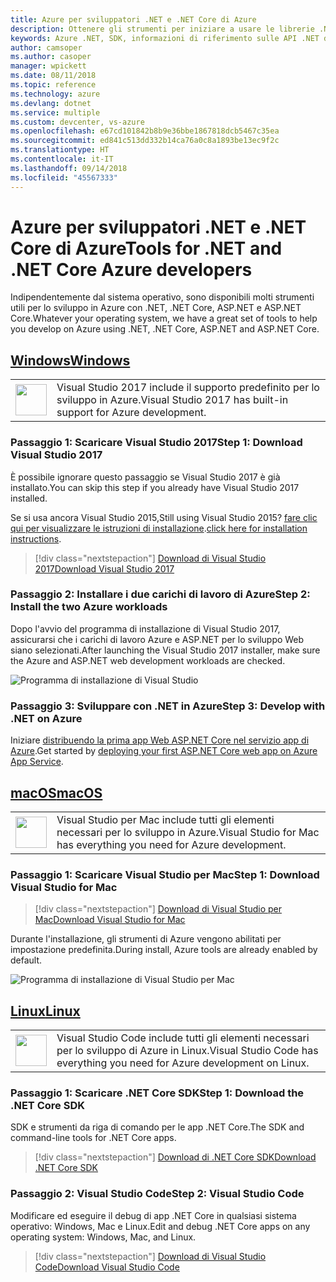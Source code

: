 ```yaml
---
title: Azure per sviluppatori .NET e .NET Core di Azure
description: Ottenere gli strumenti per iniziare a usare le librerie .NET di Azure da un ambiente Windows, Linux e Mac.
keywords: Azure .NET, SDK, informazioni di riferimento sulle API .NET di Azure, libreria di classi .NET di Azure
author: camsoper
ms.author: casoper
manager: wpickett
ms.date: 08/11/2018
ms.topic: reference
ms.technology: azure
ms.devlang: dotnet
ms.service: multiple
ms.custom: devcenter, vs-azure
ms.openlocfilehash: e67cd101842b8b9e36bbe1867818dcb5467c35ea
ms.sourcegitcommit: ed841c513dd332b14ca76a0c8a1893be13ec9f2c
ms.translationtype: HT
ms.contentlocale: it-IT
ms.lasthandoff: 09/14/2018
ms.locfileid: "45567333"
---
```

# <a name="tools-for-net-and-net-core-azure-developers"></a><span data-ttu-id="6c541-104">Azure per sviluppatori .NET e .NET Core di Azure</span><span class="sxs-lookup"><span data-stu-id="6c541-104">Tools for .NET and .NET Core Azure developers</span></span>

<span data-ttu-id="6c541-105">Indipendentemente dal sistema operativo, sono disponibili molti strumenti utili per lo sviluppo in Azure con .NET, .NET Core, ASP.NET e ASP.NET Core.</span><span class="sxs-lookup"><span data-stu-id="6c541-105">Whatever your operating system, we have a great set of tools to help you develop on Azure using .NET, .NET Core, ASP.NET and ASP.NET Core.</span></span>

## <a name="windowstabwindows"></a>[<span data-ttu-id="6c541-106">Windows</span><span class="sxs-lookup"><span data-stu-id="6c541-106">Windows</span></span>](#tab/windows)

<table>
  <tr>
    <td width="50">
        <img src="https://docs.microsoft.com/en-us/media/logos/logo_vs-ide.svg" width="50" height="50"></img>
    </td>
    <td>
        <span data-ttu-id="6c541-107">Visual Studio 2017 include il supporto predefinito per lo sviluppo in Azure.</span><span class="sxs-lookup"><span data-stu-id="6c541-107">Visual Studio 2017 has built-in support for Azure development.</span></span>
    </td>
  </tr>
</table>

### <a name="step-1-download-visual-studio-2017"></a><span data-ttu-id="6c541-108">Passaggio 1: Scaricare Visual Studio 2017</span><span class="sxs-lookup"><span data-stu-id="6c541-108">Step 1: Download Visual Studio 2017</span></span>

<span data-ttu-id="6c541-109">È possibile ignorare questo passaggio se Visual Studio 2017 è già installato.</span><span class="sxs-lookup"><span data-stu-id="6c541-109">You can skip this step if you already have Visual Studio 2017 installed.</span></span>

<span data-ttu-id="6c541-110">Se si usa ancora Visual Studio 2015,</span><span class="sxs-lookup"><span data-stu-id="6c541-110">Still using Visual Studio 2015?</span></span>  <span data-ttu-id="6c541-111">[fare clic qui per visualizzare le istruzioni di installazione](dotnet-sdk-vs2015-install.md).</span><span class="sxs-lookup"><span data-stu-id="6c541-111">[click here for installation instructions](dotnet-sdk-vs2015-install.md).</span></span>

> [!div class="nextstepaction"]
> [<span data-ttu-id="6c541-112">Download di Visual Studio 2017</span><span class="sxs-lookup"><span data-stu-id="6c541-112">Download Visual Studio 2017</span></span>](https://www.visualstudio.com/downloads/)

### <a name="step-2-install-the-two-azure-workloads"></a><span data-ttu-id="6c541-113">Passaggio 2: Installare i due carichi di lavoro di Azure</span><span class="sxs-lookup"><span data-stu-id="6c541-113">Step 2: Install the two Azure workloads</span></span>

<span data-ttu-id="6c541-114">Dopo l'avvio del programma di installazione di Visual Studio 2017, assicurarsi che i carichi di lavoro Azure e ASP.NET per lo sviluppo Web siano selezionati.</span><span class="sxs-lookup"><span data-stu-id="6c541-114">After launching the Visual Studio 2017 installer, make sure the Azure and ASP.NET web development workloads are checked.</span></span>

![Programma di installazione di Visual Studio](media/dotnet-tools/azure-workloads.png)

### <a name="step-3-develop-with-net-on-azure"></a><span data-ttu-id="6c541-116">Passaggio 3: Sviluppare con .NET in Azure</span><span class="sxs-lookup"><span data-stu-id="6c541-116">Step 3: Develop with .NET on Azure</span></span>

<span data-ttu-id="6c541-117">Iniziare [distribuendo la prima app Web ASP.NET Core nel servizio app di Azure](https://docs.microsoft.com/azure/app-service-web/app-service-web-get-started-dotnet).</span><span class="sxs-lookup"><span data-stu-id="6c541-117">Get started by [deploying your first ASP.NET Core web app on Azure App Service](https://docs.microsoft.com/azure/app-service-web/app-service-web-get-started-dotnet).</span></span>

## <a name="macostabmacos"></a>[<span data-ttu-id="6c541-118">macOS</span><span class="sxs-lookup"><span data-stu-id="6c541-118">macOS</span></span>](#tab/macos)
<table>
  <tr>
    <td width="50">
        <img src="https://docs.microsoft.com/en-us/media/logos/logo_vs-mac.svg" width="50" height="50"></img>
    </td>
    <td>
        <span data-ttu-id="6c541-119">Visual Studio per Mac include tutti gli elementi necessari per lo sviluppo in Azure.</span><span class="sxs-lookup"><span data-stu-id="6c541-119">Visual Studio for Mac has everything you need for Azure development.</span></span>
    </td>
  </tr>
</table>

### <a name="step-1-download-visual-studio-for-mac"></a><span data-ttu-id="6c541-120">Passaggio 1: Scaricare Visual Studio per Mac</span><span class="sxs-lookup"><span data-stu-id="6c541-120">Step 1: Download Visual Studio for Mac</span></span>

> [!div class="nextstepaction"]
> [<span data-ttu-id="6c541-121">Download di Visual Studio per Mac</span><span class="sxs-lookup"><span data-stu-id="6c541-121">Download Visual Studio for Mac</span></span>](https://www.visualstudio.com/vs/visual-studio-mac/)

<span data-ttu-id="6c541-122">Durante l'installazione, gli strumenti di Azure vengono abilitati per impostazione predefinita.</span><span class="sxs-lookup"><span data-stu-id="6c541-122">During install, Azure tools are already enabled by default.</span></span>

![Programma di installazione di Visual Studio per Mac](media/dotnet-tools/azure-vsmac.png)

## <a name="linuxtablinux"></a>[<span data-ttu-id="6c541-124">Linux</span><span class="sxs-lookup"><span data-stu-id="6c541-124">Linux</span></span>](#tab/linux)

<table>
  <tr>
    <td width="50">
        <img src="https://docs.microsoft.com/en-us/visualstudio/products/images/vs-code.svg" width="50" height="50"></img>
    </td>
    <td>
        <span data-ttu-id="6c541-125">Visual Studio Code include tutti gli elementi necessari per lo sviluppo di Azure in Linux.</span><span class="sxs-lookup"><span data-stu-id="6c541-125">Visual Studio Code has everything you need for Azure development on Linux.</span></span>
    </td>
  </tr>
</table>

### <a name="step-1-download-the-net-core-sdk"></a><span data-ttu-id="6c541-126">Passaggio 1: Scaricare .NET Core SDK</span><span class="sxs-lookup"><span data-stu-id="6c541-126">Step 1: Download the .NET Core SDK</span></span>

<span data-ttu-id="6c541-127">SDK e strumenti da riga di comando per le app .NET Core.</span><span class="sxs-lookup"><span data-stu-id="6c541-127">The SDK and command-line tools for .NET Core apps.</span></span>

> [!div class="nextstepaction"]
> [<span data-ttu-id="6c541-128">Download di .NET Core SDK</span><span class="sxs-lookup"><span data-stu-id="6c541-128">Download .NET Core SDK</span></span>](https://www.microsoft.com/net/core)

### <a name="step-2-visual-studio-code"></a><span data-ttu-id="6c541-129">Passaggio 2: Visual Studio Code</span><span class="sxs-lookup"><span data-stu-id="6c541-129">Step 2: Visual Studio Code</span></span>

<span data-ttu-id="6c541-130">Modificare ed eseguire il debug di app .NET Core in qualsiasi sistema operativo: Windows, Mac e Linux.</span><span class="sxs-lookup"><span data-stu-id="6c541-130">Edit and debug .NET Core apps on any operating system: Windows, Mac, and Linux.</span></span>

> [!div class="nextstepaction"]
> [<span data-ttu-id="6c541-131">Download di Visual Studio Code</span><span class="sxs-lookup"><span data-stu-id="6c541-131">Download Visual Studio Code</span></span>](https://code.visualstudio.com)
